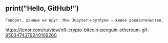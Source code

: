 ## print("Hello, GitHub!")  

`Говорят, данные не врут. Мои Jupyter-ноутбуки — живое доказательство.`

 https://tenor.com/ru/view/nft-crypto-bitcoin-penguin-ethereum-gif-9503474379240109260
<!--
**Anastasia-Andreevna/Anastasia-Andreevna** is a ✨ _special_ ✨ repository because its `README.md` (this file) appears on your GitHub profile.

Here are some ideas to get you started:

- 🔭 I’m currently working on ...
- 🌱 I’m currently learning ...
- 👯 I’m looking to collaborate on ...
- 🤔 I’m looking for help with ...
- 💬 Ask me about ...
- 📫 How to reach me: ...
- 😄 Pronouns: ...
- ⚡ Fun fact: ...
-->

